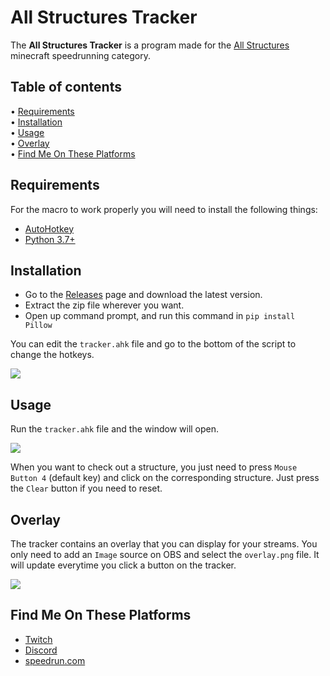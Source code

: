 # All Structures Tracker

The **All Structures Tracker** is a program made for the [All Structures](https://speedrun.com/mc_juice#All_Structures) minecraft speedrunning category.

## Table of contents

<p>
  •  <a href="#requirements">Requirements</a></br>
  •  <a href="#installation">Installation</a></br>
  •  <a href="#usage">Usage</a></br>
  •  <a href="#overlay">Overlay</a></br>
  •  <a href="#find-me-on-these-platforms">Find Me On These Platforms</a>
</p>

## Requirements

For the macro to work properly you will need to install the following things:

- [AutoHotkey](https://www.autohotkey.com/)
- [Python 3.7+](https://www.python.org/downloads/)

## Installation

- Go to the [Releases](https://github.com/Avocat727/AllStructuresTracker/releases) page and download the latest version.
- Extract the zip file wherever you want.
- Open up command prompt, and run this command in `pip install Pillow`

You can edit the `tracker.ahk` file and go to the bottom of the script to change the hotkeys.
<p>
    <img src="https://imgur.com/BKxOJPQ.png">
</p>

## Usage

Run the `tracker.ahk` file and the window will open.
<p>
    <img src="https://imgur.com/nYOaR1N.png">
</p>

When you want to check out a structure, you just need to press `Mouse Button 4` (default key) and click on the corresponding structure. Just press the `Clear` button if you need to reset.

## Overlay

The tracker contains an overlay that you can display for your streams. You only need to add an `Image` source on OBS and select the `overlay.png` file. It will update everytime you click a button on the tracker.
<p>
    <img src="https://imgur.com/oN6wagk.png">
</p>

## Find Me On These Platforms

- [Twitch](https://twitch.tv/avocat_t/)
- [Discord](https://discord.gg/MS9AqMXTbG)
- [speedrun.com](https://speedrun.com/Avocat)
